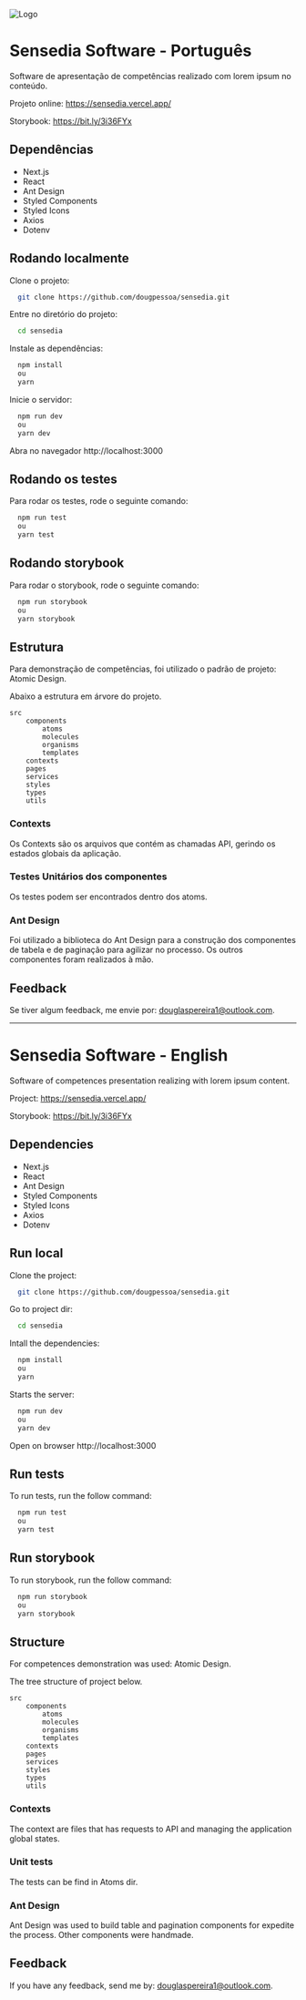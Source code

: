 
![Logo](https://sensedia.vercel.app/images/sensedia.jpg)

# Sensedia Software - Português

Software de apresentação de competências realizado com lorem ipsum no conteúdo.

Projeto online: https://sensedia.vercel.app/

Storybook: https://bit.ly/3i36FYx

## Dependências
- Next.js
- React 
- Ant Design
- Styled Components 
- Styled Icons 
- Axios 
- Dotenv


## Rodando localmente

Clone o projeto:

```bash
  git clone https://github.com/dougpessoa/sensedia.git
```

Entre no diretório do projeto:

```bash
  cd sensedia
```

Instale as dependências:

```bash
  npm install
  ou
  yarn
```

Inicie o servidor:

```bash
  npm run dev
  ou
  yarn dev
```

Abra no navegador http://localhost:3000
## Rodando os testes

Para rodar os testes, rode o seguinte comando:

```bash
  npm run test
  ou
  yarn test
```


## Rodando storybook

Para rodar o storybook, rode o seguinte comando:

```bash
  npm run storybook
  ou
  yarn storybook
```


## Estrutura

Para demonstração de competências, foi utilizado o padrão
de projeto: Atomic Design. 

Abaixo a estrutura em árvore do projeto.

```
src
    components
        atoms
        molecules
        organisms
        templates
    contexts
    pages 
    services
    styles 
    types 
    utils
```

### Contexts 
Os Contexts são os arquivos que contém as chamadas API, gerindo os estados globais da aplicação. 

### Testes Unitários dos componentes

Os testes podem ser encontrados dentro dos atoms. 

### Ant Design 

Foi utilizado a biblioteca do Ant Design para a construção dos componentes de tabela e de paginação para agilizar no processo. Os outros componentes foram realizados à mão.


## Feedback

Se tiver algum feedback, me envie por: douglaspereira1@outlook.com.

___

# Sensedia Software - English

Software of competences presentation realizing with lorem ipsum content.

Project: https://sensedia.vercel.app/

Storybook: https://bit.ly/3i36FYx

## Dependencies
- Next.js
- React 
- Ant Design
- Styled Components 
- Styled Icons 
- Axios 
- Dotenv


## Run local

Clone the project:

```bash
  git clone https://github.com/dougpessoa/sensedia.git
```

Go to project dir:

```bash
  cd sensedia
```

Intall the dependencies:

```bash
  npm install
  ou
  yarn
```

Starts the server:

```bash
  npm run dev
  ou
  yarn dev
```

Open on browser http://localhost:3000
## Run tests

To run tests, run the follow command:

```bash
  npm run test
  ou
  yarn test
```


## Run storybook

To run storybook, run the follow command:

```bash
  npm run storybook
  ou
  yarn storybook
```

## Structure

For competences demonstration was used: Atomic Design.

The tree structure of project below.

```
src
    components
        atoms
        molecules
        organisms
        templates
    contexts
    pages 
    services
    styles 
    types 
    utils
```

### Contexts 

The context are files that has requests to API and managing the application global states.

### Unit tests

The tests can be find in Atoms dir.

### Ant Design 

Ant Design was used to build table and pagination components for expedite the process. Other components were handmade.

## Feedback

If you have any feedback, send me by: douglaspereira1@outlook.com.
